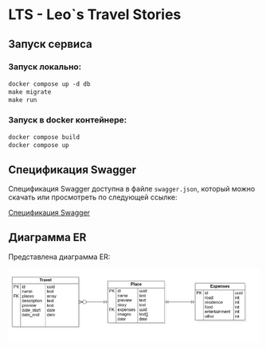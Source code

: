 # LTS - Leo`s Travel Stories

## Запуск сервиса

### Запуск локально:
```
docker compose up -d db
make migrate
make run
```

### Запуск в docker контейнере:
```
docker compose build
docker compose up
```

## Спецификация Swagger

Спецификация Swagger доступна в файле `swagger.json`, который можно скачать или просмотреть по следующей ссылке:

[Спецификация Swagger](docs/swagger.json)

## Диаграмма ER

Представлена диаграмма ER:

![Диаграмма ER](assets/DB.png)